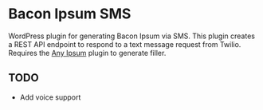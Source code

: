 # Bacon Ipsum SMS

WordPress plugin for generating Bacon Ipsum via SMS.  This plugin
creates a REST API endpoint to respond to a text message request
from Twilio.  Requires the [Any Ipsum](https://wordpress.org/plugins/any-ipsum/) plugin to generate filler.

## TODO

* Add voice support
